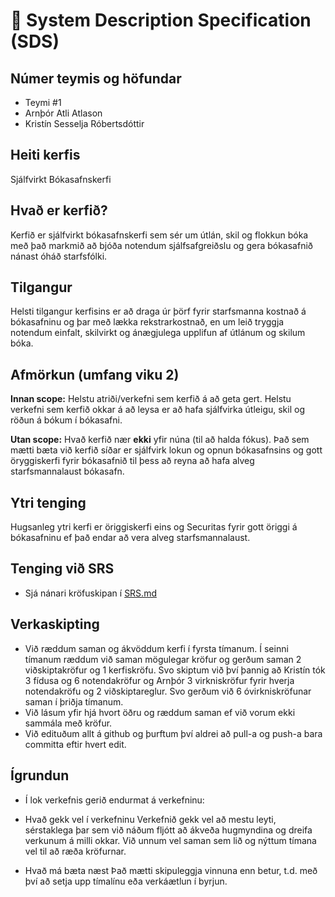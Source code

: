 # 🧭 System Description Specification (SDS)

## Númer teymis og höfundar
- Teymi #1
- Arnþór Atli Atlason
- Kristín Sesselja Róbertsdóttir
## Heiti kerfis
Sjálfvirkt Bókasafnskerfi

## Hvað er kerfið?
Kerfið er sjálfvirkt bókasafnskerfi sem sér um útlán, skil og flokkun bóka með það markmið að bjóða notendum sjálfsafgreiðslu og gera bókasafnið nánast óháð starfsfólki.
## Tilgangur
Helsti tilgangur kerfisins er að draga úr þörf fyrir starfsmanna kostnað á bókasafninu og þar með lækka rekstrarkostnað, en um leið tryggja notendum einfalt, skilvirkt og ánægjulega upplifun af útlánum og skilum bóka.

## Afmörkun (umfang viku 2)
**Innan scope:** Helstu atriði/verkefni sem kerfið á að geta gert.
Helstu verkefni sem kerfið okkar á að leysa er að hafa sjálfvirka útleigu, skil og röðun á bókum í bókasafni.

**Utan scope:** Hvað kerfið nær **ekki** yfir núna (til að halda fókus).
Það sem mætti bæta við kerfið síðar er sjálfvirk lokun og opnun bókasafnsins og gott öryggiskerfi fyrir bókasafnið til þess að reyna að hafa alveg starfsmannalaust bókasafn.

## Ytri tenging 
Hugsanleg ytri kerfi er öriggiskerfi eins og Securitas fyrir gott öriggi á bókasafninu ef það endar að vera alveg starfsmannalaust.

## Tenging við SRS
- Sjá nánari kröfuskipan í [SRS.md](https://github.com/ArnthorAtli/Krofugreiningar-Verkefni-1/blob/main/SRS.md)

## Verkaskipting
- Við ræddum saman og ákvöddum kerfi í fyrsta tímanum. Í seinni tímanum ræddum við saman mögulegar kröfur og gerðum saman 2 viðskiptakröfur og 1 kerfiskröfu. Svo skiptum við því þannig að Kristín tók 3 fídusa og 6 notendakröfur og Arnþór 3 virkniskröfur fyrir hverja notendakröfu og 2 viðskiptareglur. Svo gerðum við 6 óvirkniskröfunar saman í þriðja tímanum.
- Við lásum yfir hjá hvort öðru og ræddum saman ef við vorum ekki sammála með kröfur.
- Við edituðum allt á github og þurftum því aldrei að pull-a  og push-a bara committa eftir hvert edit.

## Ígrundun
- Í lok verkefnis gerið endurmat á verkefninu:

- Hvað gekk vel í verkefninu
Verkefnið gekk vel að mestu leyti, sérstaklega þar sem við náðum fljótt að ákveða hugmyndina og dreifa verkunum á milli okkar. Við unnum vel saman sem lið og nýttum tímana vel til að ræða kröfurnar.

- Hvað má bæta næst
Það mætti skipuleggja vinnuna enn betur, t.d. með því að setja upp tímalínu eða verkáætlun í byrjun.
